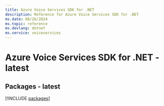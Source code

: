 ```yaml
---
title: Azure Voice Services SDK for .NET
description: Reference for Azure Voice Services SDK for .NET
ms.date: 08/26/2024
ms.topic: reference
ms.devlang: dotnet
ms.service: voiceservices
---
```

# Azure Voice Services SDK for .NET - latest
## Packages - latest
[!INCLUDE [packages](voice-services-index.md)]